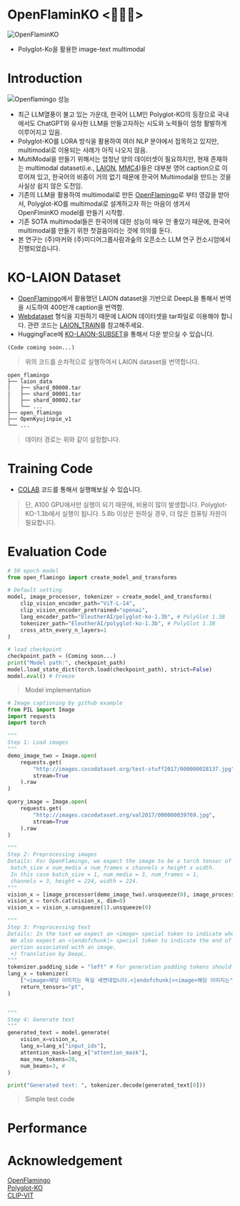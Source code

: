 # OpenFlaminKO <🦩🇰🇷>
![OpenFlaminKO](https://github.com/Marker-Inc-Korea/OpenFlaminKO/assets/98331298/f45b07b7-f0bb-4a02-acff-19e20e933cfd)  
- Polyglot-Ko을 활용한 image-text multimodal  
  
# Introduction
![Openflamingo 성능](https://github.com/Marker-Inc-Korea/OpenFlaminKO/assets/98331298/c27c8c32-e0a5-432d-b29e-c79d09e4b1b2)
- 최근 LLM열풍이 불고 있는 가운데, 한국어 LLM인 Polyglot-KO의 등장으로 국내에서도 ChatGPT와 유사한 LLM을 만들고자하는 시도와 노력들이 엄청 활발하게 이루어지고 있음.
- Polyglot-KO를 LORA 방식을 활용하여 여러 NLP 분야에서 접목하고 있지만, multimodal로 이용되는 사례가 아직 나오지 않음.
- MultiModal을 만들기 위해서는 엄청난 양의 데이터셋이 필요하지만, 현재 존재하는 multimodal dataset(i.e., [LAION](https://laion.ai/), [MMC4](https://github.com/allenai/mmc4))들은 대부분 영어 caption으로 이루어져 있고, 한국어의 비중이 거의 없기 때문에 한국어 Multimodal을 만드는 것을 사실상 쉽지 않은 도전임.
- 기존의 LLM을 활용하여 multimodal로 만든 [OpenFlamingo](https://github.com/mlfoundations/open_flamingo)로 부터 영감을 받아서, Polyglot-KO를 multimodal로 설계하고자 하는 마음이 생겨서 OpenFlminKO model를 만들기 시작함.
- 기존 SOTA multimodal들은 한국어에 대한 성능이 매우 안 좋았기 때문에, 한국어 multimodal를 만들기 위한 첫걸음이라는 것에 의의를 둔다.
- 본 연구는 (주)마커와 (주)미디어그룹사람과숲의 오픈소스 LLM 연구 컨소시엄에서 진행되었습니다.  
  
# KO-LAION Dataset
- [OpenFlamingo](https://github.com/mlfoundations/open_flamingo)에서 활용했던 LAION dataset을 기반으로 DeepL을 통해서 번역을 시도하여 400만개 caption을 번역함.  
- [Webdataset](https://github.com/webdataset/webdataset) 형식을 지원하기 때문에 LAION 데이터셋을 tar파일로 이용해야 합니다. 관련 코드는 [LAION_TRAIN](https://github.com/mlfoundations/open_flamingo/tree/main/open_flamingo/train)를 참고해주세요.  
- HuggingFace에 [KO-LAION-SUBSET](Soon...)을 통해서 다운 받으실 수 있습니다.  
```
(Code coming soon...)
```
> 위의 코드를 순차적으로 실행하여서 LAION dataset을 번역합니다.

```
open_flamingo
├── laion_data                    
│   ├── shard_00000.tar
|   ├── shard_00001.tar       
│   ├── shard_00002.tar
│   └── ...
├── open_flamingo
├── OpenKyujinpie_v1
└── ...
```
> 데이터 경로는 위와 같이 설정합니다.  

# Training Code
- [COLAB](https://colab.research.google.com/drive/1_TEJopoN7a4jeDOQZ0Dse4fIEXUFtYRC#scrollTo=l_YCMEVRj3rp) 코드를 통해서 실행해보실 수 있습니다.
> 단, A100 GPU에서만 실행이 되기 때문에, 비용이 많이 발생합니다.
> Polyglot-KO-1.3b에서 실행이 됩니다. 5.8b 이상은 원하실 경우, 더 많은 컴퓨팅 자원이 필요합니다.  
  
# Evaluation Code
```python
# 50 epoch model
from open_flamingo import create_model_and_transforms

# Default setting
model, image_processor, tokenizer = create_model_and_transforms(
    clip_vision_encoder_path="ViT-L-14",
    clip_vision_encoder_pretrained="openai",
    lang_encoder_path="EleutherAI/polyglot-ko-1.3b", # PolyGlot 1.3B
    tokenizer_path="EleutherAI/polyglot-ko-1.3b", # PolyGlot 1.3B
    cross_attn_every_n_layers=1
)

# load checkpoint
checkpoint_path = (Coming soon...)
print("Model path:", checkpoint_path)
model.load_state_dict(torch.load(checkpoint_path), strict=False)
model.eval() # Freeze
```
>Model implementation
  
```python
# Image captioning by github example
from PIL import Image
import requests
import torch

"""
Step 1: Load images
"""
demo_image_two = Image.open(
    requests.get(
        "http://images.cocodataset.org/test-stuff2017/000000028137.jpg",
        stream=True
    ).raw
)

query_image = Image.open(
    requests.get(
        "http://images.cocodataset.org/val2017/000000039769.jpg",
        stream=True
    ).raw
)

"""
Step 2: Preprocessing images
Details: For OpenFlamingo, we expect the image to be a torch tensor of shape
 batch_size x num_media x num_frames x channels x height x width.
 In this case batch_size = 1, num_media = 3, num_frames = 1,
 channels = 3, height = 224, width = 224.
"""
vision_x = [image_processor(demo_image_two).unsqueeze(0), image_processor(query_image).unsqueeze(0)]
vision_x = torch.cat(vision_x, dim=0)
vision_x = vision_x.unsqueeze(1).unsqueeze(0)

"""
Step 3: Preprocessing text
Details: In the text we expect an <image> special token to indicate where an image is.
 We also expect an <|endofchunk|> special token to indicate the end of the text
 portion associated with an image.
 +) Translation by DeepL.
"""
tokenizer.padding_side = "left" # For generation padding tokens should be on the left
lang_x = tokenizer(
    ["<image>해당 이미지는 욕실 세면대입니다.<|endofchunk|><image>해당 이미지는"], # new version
    return_tensors="pt",
)


"""
Step 4: Generate text
"""
generated_text = model.generate(
    vision_x=vision_x,
    lang_x=lang_x["input_ids"],
    attention_mask=lang_x["attention_mask"],
    max_new_tokens=20,
    num_beams=3, #
)

print("Generated text: ", tokenizer.decode(generated_text[0]))
```
>Simple test code  
  
# Performance


# Acknowledgement
[OpenFlamingo](https://github.com/mlfoundations/open_flamingo)  
[Polyglot-KO](https://huggingface.co/EleutherAI/polyglot-ko-1.3b)  
[CLIP-VIT](https://huggingface.co/openai/clip-vit-large-patch14)  



